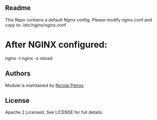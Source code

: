 ## Readme 

This Repo contains a default Nginx config.
Please modify nginx.conf and copy to: /etc/nginx/nginx.conf 

# After NGINX configured: 

nginx -t 
nginx -s reload



## Authors

Module is maintained by [Nicolai Petrov](https://gitlab.rebrainme.com/pitonic_at_gmail_com).

## License

Apache 2 Licensed. See LICENSE for full details.
